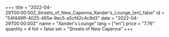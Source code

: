 +++
title = "2022-04-29T00:00:00Z_Streets_of_New_Capenna_Xander's_Lounge_[en]_false"
id = "54f449ff-4025-465e-9ec5-a5cf42c4c9d3"
date = "2022-04-29T00:00:00Z"
name = "Xander's Lounge"
lang = ["en"]
price = "7.76"
quantity = 4
foil = false
set = "Streets of New Capenna"
+++
